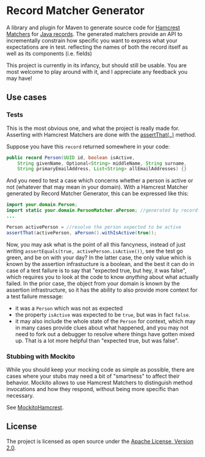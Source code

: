 # Record Matcher Generator

A library and plugin for Maven to generate source code for [Hamcrest Matchers](https://hamcrest.org/JavaHamcrest/) for [Java records](https://openjdk.org/jeps/395). The generated matchers provide an API to incrementally constrain how specific you want to express what your expectations are in test. reflecting the names of both the record itself as well as its components (i.e. fields)

This project is currently in its infancy, but should still be usable. You are most welcome to play around with it, and I appreciate any feedback you may have!


## Use cases

### Tests

This is the most obvious one, and what the project is really made for. Asserting with Hamcrest Matchers are done with the [assertThat(..)](https://hamcrest.org/JavaHamcrest/javadoc/2.2/org/hamcrest/MatcherAssert.html) method.

Suppose you have this `record` returned somewhere in your code:

```java
public record Person(UUID id, boolean isActive,
	String givenName, Optional<String> middleName, String surname,
	String primaryEmailAddress, List<String> allEmailAddresses) {}
```

And you need to test a case which concerns whether a person is active or not (whatever that may mean in your domain). With a Hamcrest Matcher generated by Record Matcher Generator, this can be expressed like this:

```java
import your.domain.Person;
import static your.domain.PersonMatcher.aPerson; //generated by record-matcher-generator
...

Person activePerson = //resolve the person expected to be active
assertThat(activePerson, aPerson().withIsActive(true));
```

Now, you may ask what is the point of all this fancyness, instead of just writing `assertEquals(true, activePerson.isActive())`, see the test go green, and be on with your day? In the latter case, the only value which is known by the assertion infrastucture is a boolean, and the best it can do in case of a test failure is to say that "expected true, but hey, it was false", which requires you to look at the code to know _anything_ about what actually failed. In the prior case, the object from your domain is known by the assertion infrastructure, so it has the ability to also provide more context for a test failure message:
- it was a `Person` which was not as expected
- the property `isActive` was expected to be `true`, but was in fact `false`.
- it may also include the whole state of the `Person` for context, which may in many cases provide clues about what happened, and you may not need to fork out a debugger to resolve where things have gotten mixed up. That is a lot more helpful than "expected true, but was false".



### Stubbing with Mockito

While you should keep your mocking code as simple as possible, there are cases where your stubs may need a bit of "smartness" to affect their behavior. Mockito allows to use Hamcrest Matchers to distinguish method invocations and how they respond, without being more specific than necessary.

See [MockitoHamcrest](https://www.javadoc.io/doc/org.mockito/mockito-core/latest/org/mockito/hamcrest/MockitoHamcrest.html).






## License

The project is licensed as open source under the [Apache License, Version 2.0](https://www.apache.org/licenses/LICENSE-2.0).
